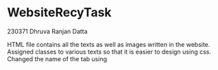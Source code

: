 # WebsiteRecyTask
230371 Dhruva Ranjan Datta    

HTML file contains all the texts as well as images written in the website.  
Assigned classes to various texts so that it is easier to design using css.  
Changed the name of the tab using <title>    

CSS file contains the details of borders, text alignment, implementation of buttons and formatting of images for the website design.    

For countdown (js):  
Assigned values of current time and Jan 1 2025 00:00:00 time and subtracted them for the time left.  
Used setInterval() in JavaScript to update the countdown every second.  
It displays days, hours, minutes, and seconds left till new year.  

For display message (js):  
Assigned "click" to alert the happy new year message.
